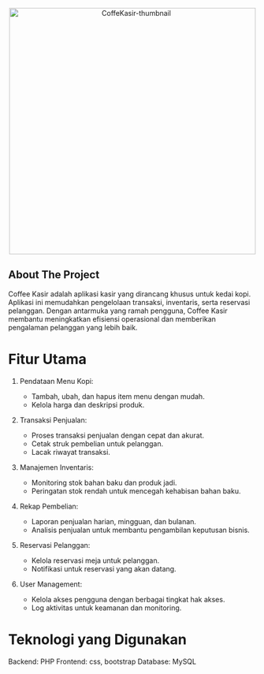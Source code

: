 <a name="readme-top"></a>

<!-- THUMBNAIL -->
<div align="center">
<img src="" alt="CoffeKasir-thumbnail" 
  height="500"/>
</div>

## About The Project

Coffee Kasir adalah aplikasi kasir yang dirancang khusus untuk kedai kopi. Aplikasi ini memudahkan pengelolaan transaksi, inventaris, serta reservasi pelanggan. Dengan antarmuka yang ramah pengguna, Coffee Kasir membantu meningkatkan efisiensi operasional dan memberikan pengalaman pelanggan yang lebih baik.

# Fitur Utama

1.  Pendataan Menu Kopi:

    - Tambah, ubah, dan hapus item menu dengan mudah.
    - Kelola harga dan deskripsi produk.

2.  Transaksi Penjualan:

    - Proses transaksi penjualan dengan cepat dan akurat.
    - Cetak struk pembelian untuk pelanggan.
    - Lacak riwayat transaksi.

3.  Manajemen Inventaris:

    - Monitoring stok bahan baku dan produk jadi.
    - Peringatan stok rendah untuk mencegah kehabisan bahan baku.

4.  Rekap Pembelian:

    - Laporan penjualan harian, mingguan, dan bulanan.
    - Analisis penjualan untuk membantu pengambilan keputusan bisnis.

5.  Reservasi Pelanggan:

    - Kelola reservasi meja untuk pelanggan.
    - Notifikasi untuk reservasi yang akan datang.

6.  User Management:

    - Kelola akses pengguna dengan berbagai tingkat hak akses.
    - Log aktivitas untuk keamanan dan monitoring.

# Teknologi yang Digunakan

Backend: PHP
Frontend: css, bootstrap
Database: MySQL
